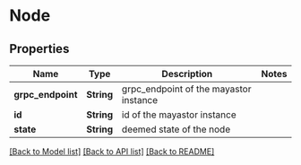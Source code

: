# Node

## Properties

Name | Type | Description | Notes
------------ | ------------- | ------------- | -------------
**grpc_endpoint** | **String** | grpc_endpoint of the mayastor instance | 
**id** | **String** | id of the mayastor instance | 
**state** | **String** | deemed state of the node | 

[[Back to Model list]](../README.md#documentation-for-models) [[Back to API list]](../README.md#documentation-for-api-endpoints) [[Back to README]](../README.md)


